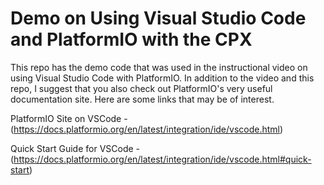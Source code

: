 # Demo on Using Visual Studio Code and PlatformIO with the CPX
This repo has the demo code that was used in the instructional video on using Visual Studio Code with PlatformIO. In addition to the video and this repo, I suggest that you also check out PlatformIO's very useful documentation site. Here are some links that may be of interest.

PlatformIO Site on VSCode - (https://docs.platformio.org/en/latest/integration/ide/vscode.html)

Quick Start Guide for VSCode - (https://docs.platformio.org/en/latest/integration/ide/vscode.html#quick-start)


